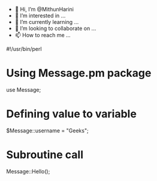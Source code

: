 - 👋 Hi, I’m @MithunHarini
- 👀 I’m interested in ...
- 🌱 I’m currently learning ...
- 💞️ I’m looking to collaborate on ...
- 📫 How to reach me ...

<!---
MithunHarini/MithunHarini is a ✨ special ✨ repository because its `README.md` (this file) appears on your GitHub profile.
You can click the Preview link to take a look at your changes.
--->
#!/usr/bin/perl
  
# Using Message.pm package
use Message;
  
# Defining value to variable
$Message::username = "Geeks";
  
# Subroutine call
Message::Hello();
